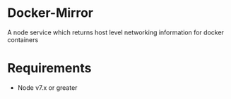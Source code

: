 # Docker-Mirror

A node service which returns host level networking information for docker containers

# Requirements

- Node v7.x or greater


